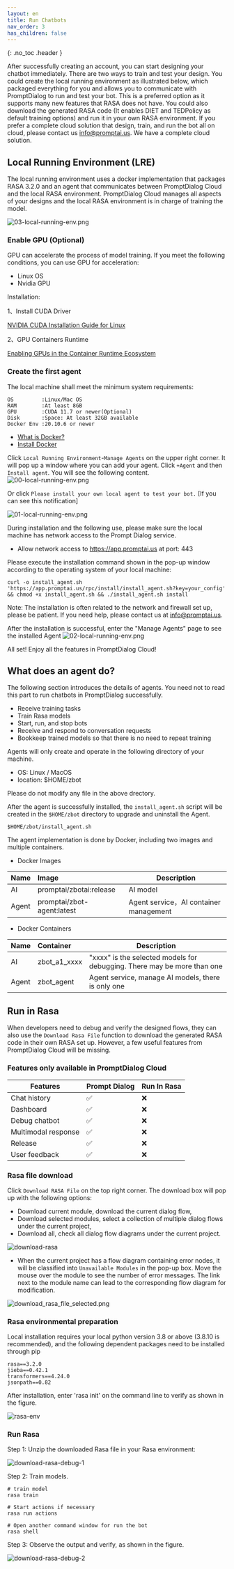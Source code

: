 ```yaml
---
layout: en
title: Run Chatbots
nav_order: 3
has_children: false
---
```

{: .no_toc .header }

After successfully creating an account, you can start designing your chatbot immediately. There are two ways to train and test your design. You could create the local running environment as illustrated below, which packaged everything for you and allows you to communicate with PromptDialog to run and test your bot.  This is a preferred option as it supports many new features that RASA does not have.  You could also download the generated RASA code (It enables DIET and TEDPolicy as default training options) and run it in your own RASA environment.  If you prefer a complete cloud solution that design, train, and run the bot all on cloud, please contact us [info@promptai.us](mailto:info@promptai.us).  We have a complete cloud solution. 


## Local Running Environment (LRE)
The local running environment uses a docker implementation that packages RASA 3.2.0 and an agent that communicates between PromptDialog Cloud and the local RASA environment.   PromptDialog Cloud manages all aspects of your designs and the local RASA environment is in charge of training the model.

![03-local-running-env.png](/assets/images/local_running_env/03-local-running-env.png)

### Enable GPU (Optional)
GPU can accelerate the process of model training. If you meet the following conditions, you can use GPU for acceleration:

- Linux OS 
- Nvidia GPU

Installation:

1、Install CUDA Driver

[NVIDIA CUDA Installation Guide for Linux](https://docs.nvidia.com/cuda/cuda-installation-guide-linux/index.html)

2、GPU Containers Runtime

[Enabling GPUs in the Container Runtime Ecosystem](https://developer.nvidia.com/blog/gpu-containers-runtime/)

### Create the first agent
The local machine shall meet the minimum system requirements:

```text
OS         :Linux/Mac OS
RAM        :At least 8GB
GPU        :CUDA 11.7 or newer(Optional)
Disk       :Space: At least 32GB available
Docker Env :20.10.6 or newer
```

- [What is Docker?](https://www.docker.com/)
- [Install Docker](https://docs.docker.com/get-docker/)

Click `Local Running Environment`-`Manage Agents` on the upper right corner.  It will pop up a window where you can add your agent.  Click `+Agent` and then `Install agent`.  You  will see the following content.
![00-local-running-env.png](/assets/images/local_running_env/00-local-running-env.png)

Or click `Please install your own local agent to test your bot.` [If you can see this notification]

![01-local-running-env.png](/assets/images/run_bots_install_agent_2.jpg)

During installation and the following use, please make sure the local machine has network access to the Prompt Dialog service.

- Allow network access to https://app.promptai.us at port: 443

Please execute the installation command shown in the pop-up window according to the operating system of your local machine:
```shell
curl -o install_agent.sh 'https://app.promptai.us/rpc/install/install_agent.sh?key=your_config' && chmod +x install_agent.sh && ./install_agent.sh install
```
Note: The installation is often related to the network and firewall set up, please be patient. If you need help, please contact us at [info@promptai.us](mailto:info@promptai.us).

After the installation is successful, enter the "Manage Agents" page to see the installed Agent
![02-local-running-env.png](/assets/images/local_running_env/02-local-running-env.png)

All set! Enjoy all the features in PromptDialog Cloud!

## What does an agent do?
The following section introduces the details of agents. You need not to read this part to run chatbots in PromptDialog successfully. 

<!---
- 接收训练/部署任务
- 上传任务执行步骤、结果
- 上传训练好的模型，便于负载均衡时不用重复训练
- 接收和响应对话请求
- 创建、停止和升级AI容器
--->

- Receive training tasks
- Train Rasa models
- Start, run, and stop bots
- Receive and respond to conversation requests
- Bookkeep trained models so that there is no need to repeat training

Agents will only create and operate in the following directory of your machine. 

- OS:  Linux / MacOS
- location: $HOME/zbot

Please do not modify any file in the above drectory. 

<!--
- 数据与系统运行有关，请勿操作。否则可能导致系统无法正常工作。
- 数据、目录结构可能会变化，同时里面的数据可能会被服务端使用。

Example:

```shell
.
└── .promptai
    ├── .agent
    │   ├── a1 ## 训练任务，目录名称为内部账户名称
    │   ├── download ## 训练数据目录
    │   ├── pqdata ## 缓存数据
    │   │   ├── reporter.published.project ## 发布项目的缓存
    │   │   ├── reporter.task.result ## 任务执行结果缓存
    │   │   └── reporter.task.step ## 任务执行步骤缓存
    │   └── published_project.conf ## 发布的项目数据
    └── .ai  ## AI 数据目录
        ├── log ## 日志目录
        │   └── a1 ## 目录名称为内部账户名称
        │       ├── debug ## 调试的日志
        │       ├── p_cm6gp9vx6igw ## 发布项目的日志 名称为项目ID，可能会有多个
        │       ├── p_cm6j0rozjncw
        │       └── p_cmaamgq4bsao
        ├── model ## 模型文件目录
        │   └── a1 ## 目录名称为内部账户名称
        │       ├── debug ## 调试的模型
        │       ├── p_cm6gp9vx6igw ## 发布项目的模型 名称为项目ID，可能会有多个
        │       ├── p_cm6j0rozjncw
        │       └── p_cmaamgq4bsao
        └── train ## 训练数据目录
            └── a1 ## 目录名称为内部账户名称
                ├── debug ## 调试的训练数据
                ├── p_cm6gp9vx6igw ## 发布项目的训练数据 名称为项目ID，可能会有多个
                ├── p_cm6j0rozjncw
                └── p_cmaamgq4bsao
```
-->

After the agent is successfully installed, the `install_agent.sh` script will be created in the `$HOME/zbot` directory to upgrade and uninstall the Agent.

```shell
$HOME/zbot/install_agent.sh
```

The agent implementation is done by Docker, including two images and multiple containers.

- Docker Images

| Name  | Image                        | Description                             |
|:------|:-----------------------------|-----------------------------------------|
|  AI   | promptai/zbotai:release      | AI model                                |
| Agent | promptai/zbot-agent:latest   | Agent service，AI container management  |

- Docker Containers

| Name  | Container    | Description                                                              |
|:------|:-------------|--------------------------------------------------------------------------|
|  AI   | zbot_a1_xxxx  | "xxxx" is the selected models for debugging. There may be more than one |
| Agent | zbot_agent   | Agent service, manage AI models, there is only one                       |

<!---
| Name  | Container    | Description                                                      |
|:------|:-------------|-------------------------------------------------------------|
|  AI   | zbot_a1_xxx  | "xxx"为调试的模型或具体的项目，可能有多个，与发布的项目数量有关       |
| Agent | zbot_agent   | Agent服务，管理AI模型 ，有且仅有一个                             |
--->


## Run in Rasa

When developers need to debug and verify the designed flows, they can also use the `Download Rasa File` function to download the generated RASA code in their own RASA set up.  However, a few useful features from PromptDialog Cloud will be missing.  

### Features only available in PromptDialog Cloud

<!---
| Features                  | Prompt Dialog | Run In Rasa |
|---------------------------|--------------|-------------|
| Attachment bot reply      |         ✅   |       ❌    |
| Chat history              |         ✅   |       ❌    |
| Condition reply           |         ✅   |       ❌    |
| Dashboard                 |         ✅   |       ❌    |        
| Debug chatbot             |         ✅   |       ❌    |
| FAQ:First message to user |         ✅   |       ❌    |
| FAQ:Last message to user  |         ✅   |       ❌    |
| FAQ:Multi bot replies     |         ✅   |       ❌    |
| Image bot reply           |         ✅   |       ❌    |
| Release                   |         ✅   |       ❌    |
| User Feedback             |         ✅   |       ❌    |

--->

| Features                  | Prompt Dialog | Run In Rasa |
|---------------------------|--------------|-------------|
| Chat history              |         ✅   |       ❌    |
| Dashboard                 |         ✅   |       ❌    |        
| Debug chatbot             |         ✅   |       ❌    |
| Multimodal response       |         ✅   |       ❌    |
| Release                   |         ✅   |       ❌    |
| User feedback             |         ✅   |       ❌    |

### Rasa file download

Click `Download RASA File` on the top right corner.  The download box will pop up with the following options:

* Download current module, download the current dialog flow,
* Download selected modules, select a collection of multiple dialog flows under the current project,
* Download all, check all dialog flow diagrams under the current project.

![download-rasa](/assets/images/download_rasa_file_current.png)

- When the current project has a flow diagram containing error nodes, it will be classified into `Unavailable Modules` in the pop-up box.  Move the mouse over the module to see the number of error messages. The link next to the module name can lead to the corresponding flow diagram for modification.

![download_rasa_file_selected.png](/assets/images/download_rasa_file_selected.png)  

### Rasa environmental preparation

Local installation requires your local python version 3.8 or above (3.8.10 is recommended), and the following dependent packages need to be installed through pip

```text
rasa==3.2.0
jieba==0.42.1
transformers==4.24.0
jsonpath==0.82
```

After installation, enter 'rasa init' on the command line to verify as shown in the figure.

![rasa-env](/assets/images/dev_guide/download-rasa-env.png)

### Run Rasa
Step 1: Unzip the downloaded Rasa file in your Rasa environment:

![download-rasa-debug-1](/assets/images/dev_guide/download-rasa-debug-1.jpg)

Step 2: Train models.

```shell
# train model 
rasa train

# Start actions if necessary
rasa run actions

# Open another command window for run the bot 
rasa shell
```

Step 3: Observe the output and verify, as shown in the figure.
   
![download-rasa-debug-2](/assets/images/dev_guide/download-rasa-debug-2.jpg)

<!---
1、The current version does not support built-in variables
-->
